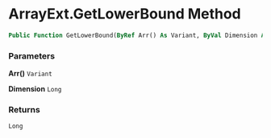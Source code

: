 # ArrayExt.GetLowerBound Method

```vb
Public Function GetLowerBound(ByRef Arr() As Variant, ByVal Dimension As Long) As Long
```

### Parameters

**Arr()** `Variant` <br>


**Dimension** `Long` <br>


### Returns

`Long` <br>


